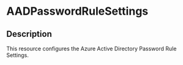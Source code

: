 # AADPasswordRuleSettings

## Description

This resource configures the Azure Active Directory Password Rule Settings.
